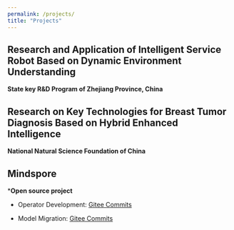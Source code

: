 ```yaml
---
permalink: /projects/
title: "Projects"
---
```






## Research and Application of Intelligent Service Robot Based on Dynamic Environment Understanding 
**State key R&D Program of Zhejiang Province, China**






## Research on Key Technologies for Breast Tumor Diagnosis Based on Hybrid Enhanced Intelligence
**National Natural Science Foundation of China**




## Mindspore 
***Open source project**

<!-- **Contributed to MindSpore\(an open-source deep learning framework from Huawei\)** -->
* Operator Development:
 <a href="https://gitee.com/mindspore/mindspore/commits/master?user=chenx2ovo" target="_blank">Gitee Commits</a>

 
<!-- Individually completed the migration of over ten computation operators from PyTorch to MindSpore. Accomplished the development of operators such as AdjustGamma, GriffinLim, Vad, and etc.. Development tasks encompassed operator IR layer implementation, operator implementation, C++ layer interfaces, Python layer interfaces, as well as unit testing. The coding work involves implementing FFT and SGD in C++. The performance of delivered operators met the acceptance criteria, and have been merged into the main branch. -->

* Model Migration:
 <a href="https://gitee.com/ascend/modelzoo-his/commits/master?user=chenx2ovo" target="_blank">Gitee Commits</a>
<!-- Conducted inference and training for the DEIT model on Huawei Ascend 910/310 AI chips. This involved converting the model using ONNX and PyTorch, validating inference accuracy and speed, and analyzing algorithm performance using profiling to identify bottlenecks. Adjusted training strategies on the Huawei NPU platform to replicate model accuracy. -->

